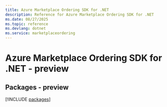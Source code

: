 ```yaml
---
title: Azure Marketplace Ordering SDK for .NET
description: Reference for Azure Marketplace Ordering SDK for .NET
ms.date: 08/27/2025
ms.topic: reference
ms.devlang: dotnet
ms.service: marketplaceordering
---
```

# Azure Marketplace Ordering SDK for .NET - preview
## Packages - preview
[!INCLUDE [packages](marketplace-ordering-index.md)]